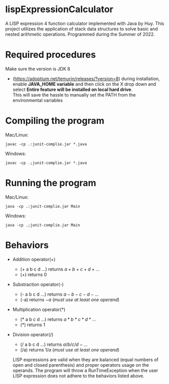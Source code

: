 # lispExpressionCalculator

A LISP expression 4 function calculator implemented with Java by Huy. This project utilizes the application of stack data structures to solve basic and nested arithmetic operations.
Programmed during the Summer of 2022.

# Required procedures
Make sure the version is JDK 8 
- (https://adoptium.net/temurin/releases/?version=8) 
during installation, enable **JAVA_HOME variable** and then click on the X drop down and select **Entire feature will be installed on local hard drive**.  
This will save the hassle to manually set the PATH from the environmental variables 

# Compiling the program
Mac/Linux: 
```
javac -cp .:junit-complie.jar *.java
```
Windows: 
```
javac -cp .;junit-complie.jar *.java
```

# Running the program

Mac/Linux: 
```
java -cp .:junit-complie.jar Main
```

Windows: 
```
java -cp .;junit-complie.jar Main
```

# Behaviors 
- Addition operator(+) 
  - (+ a b c d ...) returns $a+b+c+d+ ...$ 
  - (+) returns 0
- Substraction operator(-) 
  - (- a b c d ...) returns $a-b-c-d - ...$
  - (-a) returns $-a$ (*must use at least one operand*) 
- Multiplication  operator(*) 
  - (* a b c d ...) returns $a * b * c * d * ...$ 
  - (*) returns 1 
- Division operator(/) 
  - (/ a b c d ...) returns $a/b/c/d - ...$
  - (/a) returns $1/a$ (*must use at least one operand*) 
  
  LISP expressions are valid when they are balanced (equal numbers of open and closed parenthesis) and proper operators usage on the operands.
  The program will throw a RunTimeException when the user LISP expression does not adhere to the behaviors listed above. 
